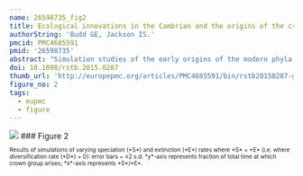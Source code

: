 ```yaml
---
name: 26598735_fig2
title: Ecological innovations in the Cambrian and the origins of the crown group phyla.
authorString: 'Budd GE, Jackson IS.'
pmcid: PMC4685591
pmid: '26598735'
abstract: "Simulation studies of the early origins of the modern phyla in the fossil record, and the rapid diversification that led to them, show that these are inevitable outcomes of rapid and long-lasting radiations. Recent advances in Cambrian stratigraphy have revealed a more precise picture of the early bilaterian radiation taking place during the earliest Terreneuvian Series, although several ambiguities remain. The early period is dominated by various tubes and a moderately diverse trace fossil record, with the classical 'Tommotian' small shelly biota beginning to appear some millions of years after the base of the Cambrian at ca 541 Ma. The body fossil record of the earliest period contains a few representatives of known groups, but most of the record is of uncertain affinity. Early trace fossils can be assigned to ecdysozoans, but deuterostome and even spiralian trace and body fossils are less clearly represented. One way of explaining the relative lack of clear spiralian fossils until about 536 Ma is to assign the various lowest Cambrian tubes to various stem-group lophotrochozoans, with the implication that the groundplan of the lophotrochozoans included a U-shaped gut and a sessile habit. The implication of this view would be that the vagrant lifestyle of annelids, nemerteans and molluscs would be independently derived from such a sessile ancestor, with potentially important implications for the homology of their sensory and nervous systems."
doi: 10.1098/rstb.2015.0287
thumb_url: 'http://europepmc.org/articles/PMC4685591/bin/rstb20150287-g2.gif'
figure_no: 2
tags:
  - eupmc
  - figure
---
```

<img src='http://europepmc.org/articles/PMC4685591/bin/rstb20150287-g2.jpg' style='max-height: 300px'>
### Figure 2
<p style='font-size: 10px;'>Results of simulations of varying speciation (*S*) and extinction (*E*) rates where *S* = *E* (i.e. where diversification rate (*D*) = 0): error bars = ±2 s.d. *y*-axis represents fraction of total time at which crown group arises; *x*-axis represents *S*/*E*.</p>